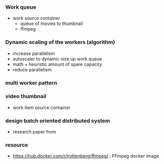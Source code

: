 ### Work queue 
- work source container 
    - queue of movies to thumbnail 
    - ffmpeg 

### Dynamic scaling of the workers (algorithm)
- increase parallelism 
- autoscaler to dynamic size up work queue
- math + heuristic amount of spare capacity 
- reduce parallelism 

### multi worker pattern 

### video thumbnail 
- work item source container 

### design batch oriented distributed system 
- research paper from 


### resource 
- https://hub.docker.com/r/jrottenberg/ffmpeg/ : FFmpeg docker image 
